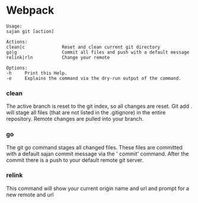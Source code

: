 # Webpack

```text
Usage:
sajan git [action]

Actions:
clean|c              Reset and clean current git directory
go|g                 Commit all files and push with a default message
relink|rln           Change your remote

Options:
-h     Print this Help.
-e     Explains the command via the dry-run output of the command.
```

### clean 

The active branch is reset to the git index, so all changes are reset. Git add .
will stage all files (that are not listed in the .gitignore) in the entire repository.
Remote changes are pulled into your branch.

### go

The git go command stages all changed files. These files are committed with a default sajan commit message via the '
commit' command. After the commit there is a push to your default remote git server.

### relink

This command will show your current origin name and url and prompt for a new remote and url
